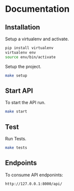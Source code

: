 # Documentation

## Installation

Setup a virtualenv and activate.

```sh
pip install virtualenv
virtualenv env
source env/bin/activate
```

Setup the project.

```sh
make setup
```

## Start API

To start the API run.

```sh
make start
```

## Test

Run Tests.

```sh
make tests
```

## Endpoints

To consume API endponints:

```sh
http://127.0.0.1:8000/api/
```
